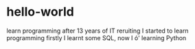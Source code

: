# hello-world
learn programming
after 13 years of IT reruiting I started to learn programming
firstly I learnt some SQL, now I ó' learning Python
